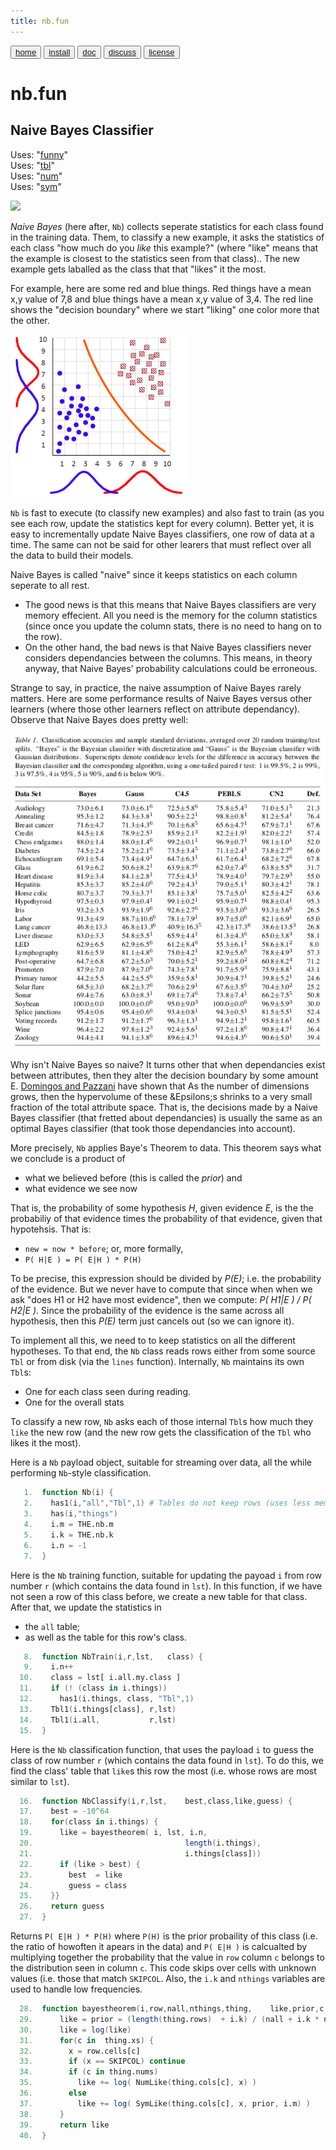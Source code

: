 ```yaml
---
title: nb.fun
---
```


<button class="button button1"><a href="/fun/index">home</a></button>   <button class="button button2"><a href="/fun/INSTALL">install</a></button>   <button class="button button1"><a href="/fun/ABOUT">doc</a></button>   <button class="button button2"><a href="http://github.com/timm/fun/issues">discuss</a></button>    <button class="button button1"><a href="/fun/LICENSE">license</a></button> <br>



# nb.fun
## Naive Bayes Classifier

Uses:  "[funny](funny)"<br>
Uses:  "[tbl](tbl)"<br>
Uses:  "[num](num)"<br>
Uses:  "[sym](sym)"<br>

<img src="http://yuml.me/diagram/plain;dir:lr/class/[Nb||NbLike();]1-things-1*[Tbl], [Tbl]1-*[Num||NumLike();], [Tbl]1-*[Sym||SymLike()]">

_Naive Bayes_ (here after, `Nb`) collects seperate statistics
for each class found in the training data.
Them, to classify a new example, it asks the statistics of
each class "how much do you _like_ this example?"
(where "like" means that the example is closest to the statistics
seen from that class)..
The new example gets laballed as the class that
 that "likes" it the most.

For example, here are some red and blue things.
Red things have a mean x,y value of 7,8 and blue things have a mean x,y value of 3,4.
The red line shows the "decision boundary" where we start "liking" one color
more that the other. 

![](assets/img/bayes102.png)

`Nb`  is fast to execute (to classify new examples) and  also fast to train
(as you see each row, update the statistics kept for every column).
Better yet, it is easy to incrementally update Naive Bayes classifiers, one row
of data at a time. The  same can not be said for other learers that must reflect
over all the data to build their models.

Naive Bayes is called "naive" since it keeps statistics on each
column seperate to all rest.

-  The good news is that this means
that Naive Bayes classifiers are very memory effecient. All
you need is the memory for the column statistics
(since once you  update the column stats, there is no need to hang on to the row).
- On the other hand, the bad news is that Naive Bayes classifiers never considers dependancies
between the columns. This means, in theory anyway, that Naive Bayes' probability
calculations could be erroneous.

Strange to say, in practice, the naive assumption of
 Naive Bayes 
 rarely matters. Here are some performance results
of Naive Bayes versus other learners (where those other learners reflect
on attribute dependancy). Observe that Naive Bayes does pretty well:

[![](assets/img/bayes301.png)](http://engr.case.edu/ray_soumya/mlrg/optimality_of_nb.pdf)  

Why isn't Naive Bayes so naive?
It turns other that
when  dependancies exist between attributes, then they alter the decision boundary by some
amount &Epsilon;. 
[Domingos and Pazzani](http://engr.case.edu/ray_soumya/mlrg/optimality_of_nb.pdf)  have
shown that
As the number of dimensions grows,
then the hypervolume of these &Epsilons;s shrinks to a very small fraction  of the total
attribute space. That is, the decisions made by a Naive Bayes classifier (that fretted
about dependancies) is usually the same as an optimal Bayes classifier (that took
those dependancies into account).

More precisely, `Nb` applies Baye's Theorem to data. This theorem
says what we conclude is a product of

- what we believed before (this is called the _prior_) and 
- what evidence we see now

That is, the probability of some hypothesis _H_,
 given evidence _E_, is
 the
the probabiliy of that evidence times the probability of that evidence, given that hypotehsis. That is:

- `new = now * before`;  or, more formally, 
- `P( H|E ) = P( E|H ) * P(H)`  

To be precise, this expression should be  divided by 
_P(E)_; i.e. the probability of the evidence. But we never have to compute that since when
when  we ask "does H1 or H2 have most evidence", then we compute:
 _P( H1|E ) / P( H2|E )_. 
Since the probability of the 
evidence is the same across all hypothesis, then this _P(E)_ term
just cancels out (so we can ignore it).

To implement all this, we need to to keep statistics on all the different
hypotheses.
To that end, the `Nb` class reads rows either from some source `Tbl` or from
disk (via the `lines` function).  Internally, `Nb` maintains its
own `Tbl`s:

- One for each class seen during reading.
- One for the overall stats
 
To classify a new row, `Nb` asks each of those internal `Tbl`s how
much they `like` the new row (and the new row gets the classification
of the `Tbl` who likes it the most).

Here is a `Nb` payload object,
suitable for streaming over data, all the while
performing `Nb`-style classification.


```awk
   1.  function Nb(i) {
   2.    has1(i,"all","Tbl",1) # Tables do not keep rows (uses less memory).
   3.    has(i,"things")
   4.    i.m = THE.nb.m
   5.    i.k = THE.nb.k
   6.    i.n = -1
   7.  }
```

Here is the `Nb` training function, suitable for updating
the payoad `i` from row number `r` 
(which contains the data found in `lst`).
In this function, if we have not seen a row of this class before,
we create a new table for that class.
After that, we update the statistics in 

- the `all` table;
- as well as the table for  this row's class.

```awk
   8.  function NbTrain(i,r,lst,   class) {
   9.    i.n++
  10.    class = lst[ i.all.my.class ]
  11.    if (! (class in i.things))
  12.      has1(i.things, class, "Tbl",1)
  13.    Tbl1(i.things[class], r,lst)
  14.    Tbl1(i.all,           r,lst)
  15.  }
```

Here is the `Nb` classification function, that uses the payload
`i` to guess the class of row number `r`
(which contains the data found in `lst`).
To do this,  we find the  class' table that `like`s this
row the most (i.e. whose rows are most similar to `lst`).

```awk
  16.  function NbClassify(i,r,lst,    best,class,like,guess) {
  17.    best = -10^64
  18.    for(class in i.things) {
  19.      like = bayestheorem( i, lst, i.n, 
  20.                                  length(i.things), 
  21.                                  i.things[class]))
  22.      if (like > best) {
  23.        best  = like
  24.        guess = class
  25.    }}
  26.    return guess
  27.  }
```

Returns `P( E|H ) * P(H)` where `P(H)` is the prior probaility of this class
(i.e. the ratio of howoften it apears in the data)
and `P( E|H )` is calcualted by multiplying together the probability
that the value in `row` column `c` belongs to the distribution seen  in column `c`.
This code skips over cells with unknown values (i.e. those that match `SKIPCOL`.
Also, the `i.k` and `nthings` variables are used to handle low frequencies.

```awk
  28.  function bayestheorem(i,row,nall,nthings,thing,    like,prior,c,x,inc) {
  29.      like = prior = (length(thing.rows)  + i.k) / (nall + i.k * nthings)
  30.      like = log(like)
  31.      for(c in  thing.xs) {
  32.        x = row.cells[c]
  33.        if (x == SKIPCOL) continue
  34.        if (c in thing.nums)
  35.          like += log( NumLike(thing.cols[c], x) )
  36.        else
  37.          like += log( SymLike(thing.cols[c], x, prior, i.m) )
  38.      }
  39.      return like
  40.  }
```

